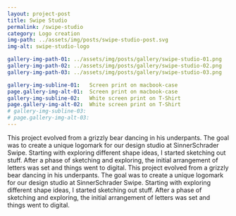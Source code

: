 ```yaml
---
layout: project-post
title: Swipe Studio
permalink: /swipe-studio
category: Logo creation
img-path: ../assets/img/posts/swipe-studio-post.svg
img-alt: swipe-studio-logo

gallery-img-path-01: ../assets/img/posts/gallery/swipe-studio-01.png
gallery-img-path-02: ../assets/img/posts/gallery/swipe-studio-02.png
gallery-img-path-03: ../assets/img/posts/gallery/swipe-studio-03.png

gallery-img-subline-01:   Screen print on macbook-case
page.gallery-img-alt-01:  Screen print on macbook-case
gallery-img-subline-02:   White screen print on T-Shirt
page.gallery-img-alt-02:  White screen print on T-Shirt
# gallery-img-subline-03:   
# page.gallery-img-alt-03:      
---
```


  This project evolved from a grizzly bear dancing in his underpants. The goal was to create a unique logomark for our design studio at SinnerSchrader Swipe. Starting with exploring different shape ideas, I started sketching out stuff. After a phase of sketching and exploring, the initial arrangement of letters was set and things went to digital. This project evolved from a grizzly bear dancing in his underpants. The goal was to create a unique logomark for our design studio at SinnerSchrader Swipe. Starting with exploring different shape ideas, I started sketching out stuff. After a phase of sketching and exploring, the initial arrangement of letters was set and things went to digital.